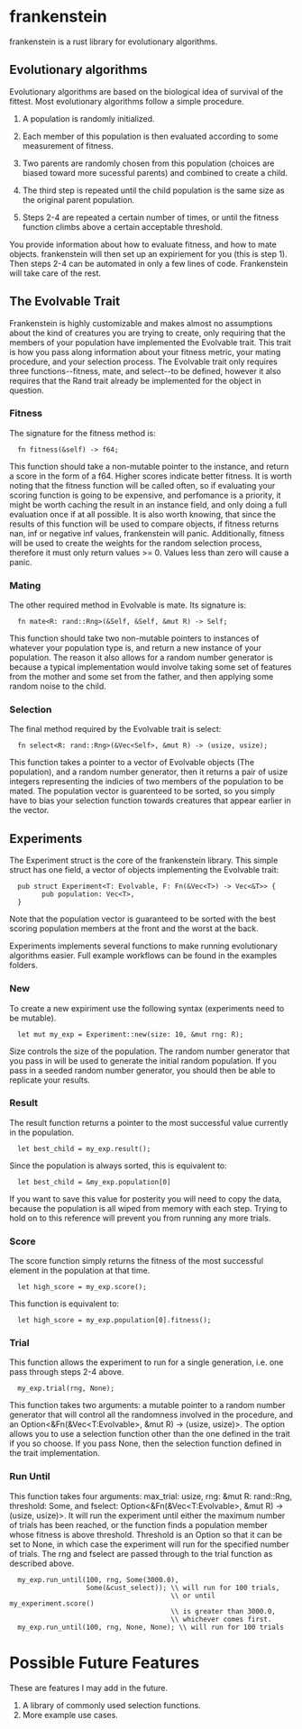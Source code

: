 # frankenstein
frankenstein is a rust library for evolutionary algorithms.

## Evolutionary algorithms 
Evolutionary algorithms are based on the biological idea of survival of the fittest. Most evolutionary algorithms follow a simple procedure. 
   1. A population is randomly initialized. 
    
   2. Each member of this population is then evaluated according to some measurement of fitness. 
    
   3. Two parents are randomly chosen from this population (choices are biased toward more sucessful parents) and combined to create a child.
    
   4. The third step is repeated until the child population is the same size as the original parent population.
   
   5. Steps 2-4 are repeated a certain number of times, or until the fitness function climbs above a certain acceptable threshold. 
    
You provide information about how to evaluate fitness, and how to mate objects. frankenstein will then set up an expiriement for you (this is step 1). Then steps 2-4 can be automated in only a few lines of code. Frankenstein will take care of the rest.

## The Evolvable Trait
Frankenstein is highly customizable and makes almost no assumptions about the kind of creatures you are trying to create, only requiring that the members of your population have implemented the Evolvable trait.  This trait is how you pass along information about your fitness metric, your mating procedure, and your selection process. The Evolvable trait only requires three functions--fitness, mate, and select--to be defined, however it also requires that the Rand trait already be implemented for the object in question.

### Fitness
The signature for the fitness method is:

      fn fitness(&self) -> f64;

This function should take a non-mutable pointer to the instance, and return a score in the form of a f64. Higher scores indicate better fitness. It is worth noting that the fitness function will be called often, so if evaluating your scoring function is going to be expensive, and perfomance is a priority, it might be worth caching the result in an instance field, and only doing a full evaluation once if at all possible. It is also worth knowing, that since the results of this function will be used to compare objects, if fitness returns nan, inf or negative inf values, frankenstein will panic. Additionally, fitness will be used to create the weights for the random selection process, therefore it must only return values >= 0. Values less than zero will cause a panic.

### Mating
The other required method in Evolvable is mate. Its signature is:

      fn mate<R: rand::Rng>(&Self, &Self, &mut R) -> Self;
      
This function should take two non-mutable pointers to instances of whatever your population type is, and return a new instance of your population. The reason it also allows for a random number generator is because a typical implementation would involve taking some set of features from the mother and some set from the father, and then applying some random noise to the child.

### Selection
The final method required by the Evolvable trait is select:

      fn select<R: rand::Rng>(&Vec<Self>, &mut R) -> (usize, usize);
      
This function takes a pointer to a vector of Evolvable objects (The population), and a random number generator, then it returns a pair of usize integers representing the indicies of two members of the population to be mated. The population vector is guarenteed to be sorted, so you simply have to bias your selection function towards creatures that appear earlier in the vector.


## Experiments
The Experiment struct is the core of the frankenstein library. This simple struct has one field, a vector of objects implementing the Evolvable trait:

      pub struct Experiment<T: Evolvable, F: Fn(&Vec<T>) -> Vec<&T>> {
            pub population: Vec<T>,
      }

Note that the population vector is guaranteed to be sorted with the best scoring population members at the front and the worst at the back.

Experiments implements several functions to make running evolutionary algorithms easier. Full example workflows can be found in the examples folders.

### New
To create a new expiriment use the following syntax (experiments need to be mutable).

      let mut my_exp = Experiment::new(size: 10, &mut rng: R);

Size controls the size of the population. The random number generator that you pass in will be used to generate the initial random population. If you pass in a seeded random number generator, you should then be able to replicate your results.

### Result
The result function returns a pointer to the most successful value currently in the population.

      let best_child = my_exp.result();
      
Since the population is always sorted, this is equivalent to:

      let best_child = &my_exp.population[0]

If you want to save this value for posterity you will need to copy the data, because the population is all wiped from memory with each step. Trying to hold on to this reference will prevent you from running any more trials.

### Score
The score function simply returns the fitness of the most successful element in the population at that time.

      let high_score = my_exp.score();
      
This function is equivalent to:

      let high_score = my_exp.population[0].fitness();

### Trial
This function allows the experiment to run for a single generation, i.e. one pass through steps 2-4 above.

      my_exp.trial(rng, None);
      
This function takes two arguments: a mutable pointer to a random number generator that will control all the randomness involved in the procedure, and an Option<&Fn(&Vec<T:Evolvable>, &mut R)  -> (usize, usize)>. The option allows you to use a selection function other than the one defined in the trait if you so choose. If you pass None, then the selection function defined in the trait implementation.
      
### Run Until
This function takes four arguments: max_trial: usize, rng: &mut R: rand::Rng, threshold: Some<f64>, and fselect: Option<&Fn(&Vec<T:Evolvable>, &mut R)  -> (usize, usize)>. It will run the experiment until either the maximum number of trials has been reached, or the function finds a population member whose fitness is above threshold. Threshold is an Option so that it can be set to None, in which case the experiment will run for the specified number of trials. The rng and fselect are passed through to the trial function as described above.

      
      my_exp.run_until(100, rng, Some(3000.0),
                       Some(&cust_select)); \\ will run for 100 trials, 
                                            \\ or until my_experiment.score() 
                                            \\ is greater than 3000.0, 
                                            \\ whichever comes first. 
      my_exp.run_until(100, rng, None, None); \\ will run for 100 trials

# Possible Future Features
These are features I may add in the future.
   1. A library of commonly used selection functions.
   2. More example use cases.
